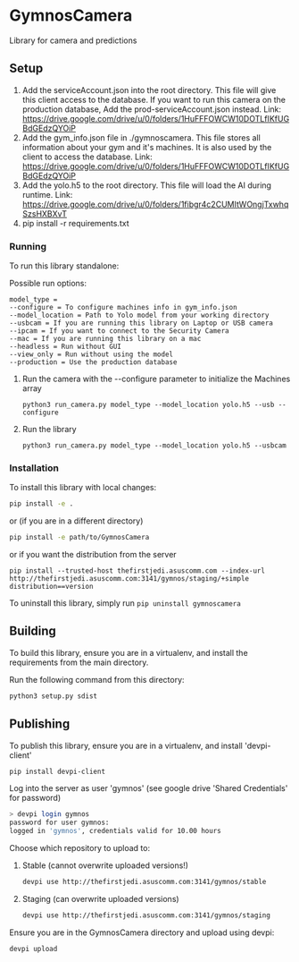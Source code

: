 # GymnosCamera

Library for camera and predictions

## Setup
1. Add the serviceAccount.json into the root directory. This file will give this client access to the database.
If you want to run this camera on the production database, Add the prod-serviceAccount.json instead.
Link: https://drive.google.com/drive/u/0/folders/1HuFFFOWCW10DOTLfIKfUGBdGEdzQYOiP
2. Add the gym_info.json file in ./gymnoscamera. This file stores all information about your gym and it's machines. 
It is also used by the client to access the database. Link: https://drive.google.com/drive/u/0/folders/1HuFFFOWCW10DOTLfIKfUGBdGEdzQYOiP
3. Add the yolo.h5 to the root directory. This file will load the AI during runtime. Link: https://drive.google.com/drive/u/0/folders/1fibgr4c2CUMItWOngjTxwhqSzsHXBXvT
4. pip install -r requirements.txt

### Running

To run this library standalone:

Possible run options:
```
model_type = 
--configure = To configure machines info in gym_info.json
--model_location = Path to Yolo model from your working directory
--usbcam = If you are running this library on Laptop or USB camera
--ipcam = If you want to connect to the Security Camera
--mac = If you are running this library on a mac
--headless = Run without GUI
--view_only = Run without using the model
--production = Use the production database
```
1. Run the camera with the --configure parameter to initialize the Machines array
    ```
    python3 run_camera.py model_type --model_location yolo.h5 --usb --configure
    ```
2. Run the library
    ```
    python3 run_camera.py model_type --model_location yolo.h5 --usbcam
    ```

### Installation

To install this library with local changes:

```bash
pip install -e .
```
or (if you are in a different directory)
```bash
pip install -e path/to/GymnosCamera
```
or if you want the distribution from the server
```
pip install --trusted-host thefirstjedi.asuscomm.com --index-url http://thefirstjedi.asuscomm.com:3141/gymnos/staging/+simple distribution==version
```

To uninstall this library, simply run `pip uninstall gymnoscamera`

## Building

To build this library, ensure you are in a virtualenv, and install the requirements from the main
directory.

Run the following command from this directory:

```bash
python3 setup.py sdist
```

## Publishing

To publish this library, ensure you are in a virtualenv, and install 'devpi-client'

```bash
pip install devpi-client
```

Log into the server as user 'gymnos' (see google drive 'Shared Credentials' for password)

```bash
> devpi login gymnos
password for user gymnos:
logged in 'gymnos', credentials valid for 10.00 hours
```

Choose which repository to upload to:

1) Stable (cannot overwrite uploaded versions!)
    ```bash
    devpi use http://thefirstjedi.asuscomm.com:3141/gymnos/stable
    ```
2) Staging (can overwrite uploaded versions)
    ```bash
    devpi use http://thefirstjedi.asuscomm.com:3141/gymnos/staging
    ```

Ensure you are in the GymnosCamera directory and upload using devpi:

```bash
devpi upload
```
